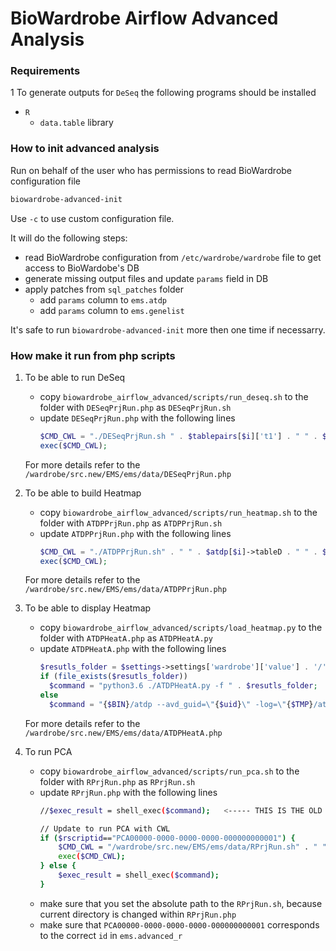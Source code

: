 # BioWardrobe Airflow Advanced Analysis

### Requirements
1 To generate outputs for `DeSeq` the following programs should be installed
  - `R`
    - `data.table` library

### How to init advanced analysis
Run on behalf of the user who has permissions to read BioWardrobe configuration file
   ```bash
   biowardrobe-advanced-init
   ```
   Use `-c` to use custom configuration file.
   
   It will do the following steps:
   - read BioWardrobe configuration from `/etc/wardrobe/wardrobe` file
     to get access to BioWardobe's DB
   - generate missing output files and update `params` field in DB
   - apply patches from `sql_patches` folder
     * add `params` column to `ems.atdp`
     * add `params` column to `ems.genelist`
   
   It's safe to run `biowardrobe-advanced-init` more then one time if necessarry.

### How make it run from php scripts
1. To be able to run DeSeq
   
   - copy `biowardrobe_airflow_advanced/scripts/run_deseq.sh` to the folder with `DESeqPrjRun.php` as `DESeqPrjRun.sh` 
   - update `DESeqPrjRun.php` with the following lines
     ```php
     $CMD_CWL = "./DESeqPrjRun.sh " . $tablepairs[$i]['t1'] . " " . $tablepairs[$i]['t2'] . " $rtypeid '$projectid' '$RNAME' $UUID";
     exec($CMD_CWL);
     ```
   For more details refer to the `/wardrobe/src.new/EMS/ems/data/DESeqPrjRun.php`

2. To be able to build Heatmap
  
   - copy `biowardrobe_airflow_advanced/scripts/run_heatmap.sh` to the folder with `ATDPPrjRun.php` as `ATDPPrjRun.sh`
   - update `ATDPPrjRun.php` with the following lines
     ```php
     $CMD_CWL = "./ATDPPrjRun.sh" . " " . $atdp[$i]->tableD . " " . $atdp[$i]->tableL . " '" . $atdp[$i]->pltname . "' " . $UUID;
     exec($CMD_CWL);
     ```
   For more details refer to the `/wardrobe/src.new/EMS/ems/data/ATDPPrjRun.php`

3. To be able to display Heatmap

   - copy `biowardrobe_airflow_advanced/scripts/load_heatmap.py` to the folder with `ATDPHeatA.php` as `ATDPHeatA.py`
   - update `ATDPHeatA.php` with the following lines
     ```php
     $resutls_folder = $settings->settings['wardrobe']['value'] . '/' . $settings->settings['advanced']['value'] . '/' . $uid;
     if (file_exists($resutls_folder))
       $command = "python3.6 ./ATDPHeatA.py -f " . $resutls_folder;
     else
       $command = "{$BIN}/atdp --avd_guid=\"{$uid}\" -log=\"{$TMP}/atdpheat.log\" --avd_heat_window=\"400\" -sam_twicechr=\"chrX chrY\" -sam_ignorechr=\"chrM\" -avd_window=4000 -avd_bsmooth=40 -avd_smooth=200 ";
     ```
   For more details refer to the `/wardrobe/src.new/EMS/ems/data/ATDPHeatA.php`

4. To run PCA
   - copy `biowardrobe_airflow_advanced/scripts/run_pca.sh` to the folder with `RPrjRun.php` as `RPrjRun.sh`
   - update `RPrjRun.php` with the following lines
     ```bash
     //$exec_result = shell_exec($command);   <----- THIS IS THE OLD STRING

     // Update to run PCA with CWL
     if ($rscriptid=="PCA00000-0000-0000-0000-000000000001") {
         $CMD_CWL = "/wardrobe/src.new/EMS/ems/data/RPrjRun.sh" . " " . $d->id . " " . $rargs;
         exec($CMD_CWL);
     } else {
         $exec_result = shell_exec($command);
     }
     ```
   - make sure that you set the absolute path to the `RPrjRun.sh`, because current directory is changed within `RPrjRun.php`
   - make sure that `PCA00000-0000-0000-0000-000000000001` corresponds to the correct `id` in `ems.advanced_r`